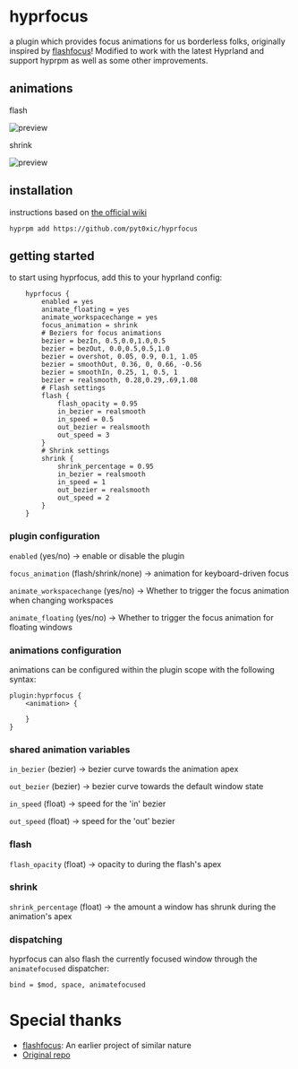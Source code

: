 # hyprfocus

a plugin which provides focus animations for us borderless folks, originally inspired by [flashfocus](https://github.com/fennerm/flashfocus)!
Modified to work with the latest Hyprland and support hyprpm as well as some other improvements.

## animations

flash

![preview](flash.gif)

shrink

![preview](shrink.gif)

## installation

instructions based on [the official wiki](https://wiki.hyprland.org/Plugins/Using-Plugins/#compiling-official-plugins)

```
hyprpm add https://github.com/pyt0xic/hyprfocus
```

## getting started

to start using hyprfocus, add this to your hyprland config:

```
    hyprfocus {
        enabled = yes
        animate_floating = yes
        animate_workspacechange = yes
        focus_animation = shrink
        # Beziers for focus animations
        bezier = bezIn, 0.5,0.0,1.0,0.5
        bezier = bezOut, 0.0,0.5,0.5,1.0
        bezier = overshot, 0.05, 0.9, 0.1, 1.05
        bezier = smoothOut, 0.36, 0, 0.66, -0.56
        bezier = smoothIn, 0.25, 1, 0.5, 1
        bezier = realsmooth, 0.28,0.29,.69,1.08
        # Flash settings
        flash {
            flash_opacity = 0.95
            in_bezier = realsmooth
            in_speed = 0.5
            out_bezier = realsmooth
            out_speed = 3
        }
        # Shrink settings
        shrink {
            shrink_percentage = 0.95
            in_bezier = realsmooth
            in_speed = 1
            out_bezier = realsmooth
            out_speed = 2
        }
    }
```

### plugin configuration

`enabled` (yes/no) -> enable or disable the plugin

`focus_animation` (flash/shrink/none) -> animation for keyboard-driven focus

`animate_workspacechange` (yes/no) -> Whether to trigger the focus animation when changing workspaces

`animate_floating` (yes/no) -> Whether to trigger the focus animation for floating windows

### animations configuration

animations can be configured within the plugin scope with the following syntax:

```
plugin:hyprfocus {
    <animation> {

    }
}
```

### shared animation variables

`in_bezier` (bezier) -> bezier curve towards the animation apex

`out_bezier` (bezier) -> bezier curve towards the default window state

`in_speed` (float) -> speed for the 'in' bezier

`out_speed` (float) -> speed for the 'out' bezier

### flash

`flash_opacity` (float) -> opacity to during the flash's apex

### shrink

`shrink_percentage` (float) -> the amount a window has shrunk during the animation's apex

### dispatching

hyprfocus can also flash the currently focused window through the `animatefocused` dispatcher:

```
bind = $mod, space, animatefocused
```

# Special thanks

- [flashfocus](https://github.com/fennerm/flashfocus): An earlier project of similar nature
- [Original repo](https://github.com/VortexCoyote/hyprfocus.git)
